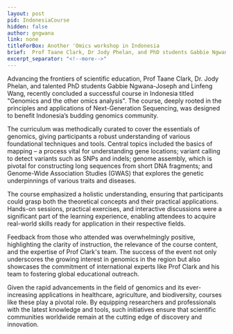 ```yaml
---
layout: post
pid: IndonesiaCourse
hidden: false
author: gngwana
link: none
titleForBox: Another 'Omics workshop in Indonesia
brief:  Prof Taane Clark, Dr Jody Phelan, and PhD students Gabbie Ngwana-Joseph and Linfeng Wang travel to Indonesia for a new 'Omics Course
excerpt_separator: "<!--more-->"
---
```


Advancing the frontiers of scientific education, Prof Taane Clark, Dr. Jody Phelan, and talented PhD students Gabbie Ngwana-Joseph and Linfeng Wang, recently concluded a successful course in Indonesia titled "Genomics and the other omics analysis". The course, deeply rooted in the principles and applications of Next-Generation Sequencing, was designed to benefit Indonesia’s budding genomics community.


The curriculum was methodically curated to cover the essentials of genomics, giving participants a robust understanding of various foundational techniques and tools. Central topics included the basics of mapping – a process vital for understanding gene locations; variant calling to detect variants such as SNPs and indels; genome assembly, which is pivotal for constructing long sequences from short DNA fragments; and Genome-Wide Association Studies (GWAS) that explores the genetic underpinnings of various traits and diseases.


The course emphasized a holistic understanding, ensuring that participants could grasp both the theoretical concepts and their practical applications. Hands-on sessions, practical exercises, and interactive discussions were a significant part of the learning experience, enabling attendees to acquire real-world skills ready for application in their respective fields.


Feedback from those who attended was overwhelmingly positive, highlighting the clarity of instruction, the relevance of the course content, and the expertise of Prof Clark's team. The success of the event not only underscores the growing interest in genomics in the region but also showcases the commitment of international experts like Prof Clark and his team to fostering global educational outreach.


Given the rapid advancements in the field of genomics and its ever-increasing applications in healthcare, agriculture, and biodiversity, courses like these play a pivotal role. By equipping researchers and professionals with the latest knowledge and tools, such initiatives ensure that scientific communities worldwide remain at the cutting edge of discovery and innovation.